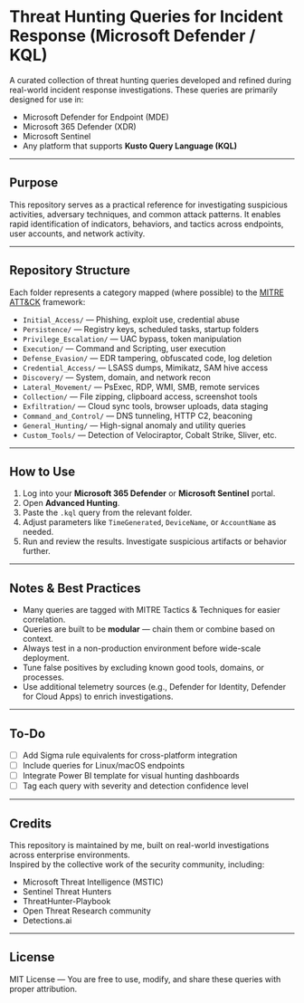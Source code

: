 # Threat Hunting Queries for Incident Response (Microsoft Defender / KQL)

A curated collection of threat hunting queries developed and refined during real-world incident response investigations. These queries are primarily designed for use in:

- Microsoft Defender for Endpoint (MDE)
- Microsoft 365 Defender (XDR)
- Microsoft Sentinel
- Any platform that supports **Kusto Query Language (KQL)**

---

## Purpose

This repository serves as a practical reference for investigating suspicious activities, adversary techniques, and common attack patterns. It enables rapid identification of indicators, behaviors, and tactics across endpoints, user accounts, and network activity.

---

## Repository Structure

Each folder represents a category mapped (where possible) to the [MITRE ATT&CK](https://attack.mitre.org/) framework:

- `Initial_Access/` — Phishing, exploit use, credential abuse
- `Persistence/` — Registry keys, scheduled tasks, startup folders
- `Privilege_Escalation/` — UAC bypass, token manipulation
- `Execution/` — Command and Scripting, user execution
- `Defense_Evasion/` — EDR tampering, obfuscated code, log deletion
- `Credential_Access/` — LSASS dumps, Mimikatz, SAM hive access
- `Discovery/` — System, domain, and network recon
- `Lateral_Movement/` — PsExec, RDP, WMI, SMB, remote services
- `Collection/` — File zipping, clipboard access, screenshot tools
- `Exfiltration/` — Cloud sync tools, browser uploads, data staging
- `Command_and_Control/` — DNS tunneling, HTTP C2, beaconing
- `General_Hunting/` — High-signal anomaly and utility queries
- `Custom_Tools/` — Detection of Velociraptor, Cobalt Strike, Sliver, etc.

---

## How to Use

1. Log into your **Microsoft 365 Defender** or **Microsoft Sentinel** portal.
2. Open **Advanced Hunting**.
3. Paste the `.kql` query from the relevant folder.
4. Adjust parameters like `TimeGenerated`, `DeviceName`, or `AccountName` as needed.
5. Run and review the results. Investigate suspicious artifacts or behavior further.

---

## Notes & Best Practices

- Many queries are tagged with MITRE Tactics & Techniques for easier correlation.
- Queries are built to be **modular** — chain them or combine based on context.
- Always test in a non-production environment before wide-scale deployment.
- Tune false positives by excluding known good tools, domains, or processes.
- Use additional telemetry sources (e.g., Defender for Identity, Defender for Cloud Apps) to enrich investigations.

---

## To-Do

- [ ] Add Sigma rule equivalents for cross-platform integration
- [ ] Include queries for Linux/macOS endpoints
- [ ] Integrate Power BI template for visual hunting dashboards
- [ ] Tag each query with severity and detection confidence level

---

## Credits

This repository is maintained by me, built on real-world investigations across enterprise environments.  
Inspired by the collective work of the security community, including:

- Microsoft Threat Intelligence (MSTIC)
- Sentinel Threat Hunters
- ThreatHunter-Playbook
- Open Threat Research community
- Detections.ai

---

## License

MIT License — You are free to use, modify, and share these queries with proper attribution.
